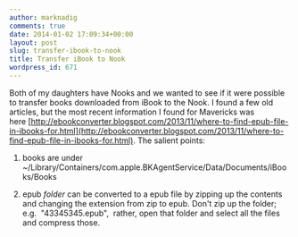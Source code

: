 ```yaml
---
author: marknadig
comments: true
date: 2014-01-02 17:09:34+00:00
layout: post
slug: transfer-ibook-to-nook
title: Transfer iBook to Nook
wordpress_id: 671
---
```


Both of my daughters have Nooks and we wanted to see if it were possible to transfer books downloaded from iBook to the Nook. I found a few old articles, but the most recent information I found for Mavericks was here [http://ebookconverter.blogspot.com/2013/11/where-to-find-epub-file-in-ibooks-for.html](http://ebookconverter.blogspot.com/2013/11/where-to-find-epub-file-in-ibooks-for.html). The salient points:

1. books are under ~/Library/Containers/com.apple.BKAgentService/Data/Documents/iBooks/Books

2. epub _folder_ can be converted to a epub file by zipping up the contents and changing the extension from zip to epub. Don't zip up the folder; e.g.  "43345345.epub",  rather, open that folder and select all the files and compress those.


